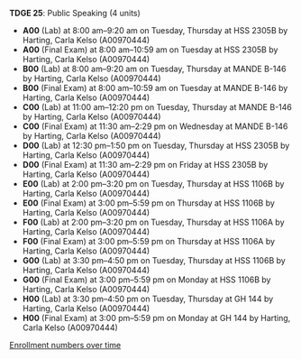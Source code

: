 **TDGE 25**: Public Speaking (4 units)

- **A00** (Lab) at 8:00 am–9:20 am on Tuesday, Thursday at HSS 2305B by Harting, Carla Kelso (A00970444)
- **A00** (Final Exam) at 8:00 am–10:59 am on Tuesday at HSS 2305B by Harting, Carla Kelso (A00970444)
- **B00** (Lab) at 8:00 am–9:20 am on Tuesday, Thursday at MANDE B-146 by Harting, Carla Kelso (A00970444)
- **B00** (Final Exam) at 8:00 am–10:59 am on Tuesday at MANDE B-146 by Harting, Carla Kelso (A00970444)
- **C00** (Lab) at 11:00 am–12:20 pm on Tuesday, Thursday at MANDE B-146 by Harting, Carla Kelso (A00970444)
- **C00** (Final Exam) at 11:30 am–2:29 pm on Wednesday at MANDE B-146 by Harting, Carla Kelso (A00970444)
- **D00** (Lab) at 12:30 pm–1:50 pm on Tuesday, Thursday at HSS 2305B by Harting, Carla Kelso (A00970444)
- **D00** (Final Exam) at 11:30 am–2:29 pm on Friday at HSS 2305B by Harting, Carla Kelso (A00970444)
- **E00** (Lab) at 2:00 pm–3:20 pm on Tuesday, Thursday at HSS 1106B by Harting, Carla Kelso (A00970444)
- **E00** (Final Exam) at 3:00 pm–5:59 pm on Thursday at HSS 1106B by Harting, Carla Kelso (A00970444)
- **F00** (Lab) at 2:00 pm–3:20 pm on Tuesday, Thursday at HSS 1106A by Harting, Carla Kelso (A00970444)
- **F00** (Final Exam) at 3:00 pm–5:59 pm on Thursday at HSS 1106A by Harting, Carla Kelso (A00970444)
- **G00** (Lab) at 3:30 pm–4:50 pm on Tuesday, Thursday at HSS 1106B by Harting, Carla Kelso (A00970444)
- **G00** (Final Exam) at 3:00 pm–5:59 pm on Monday at HSS 1106B by Harting, Carla Kelso (A00970444)
- **H00** (Lab) at 3:30 pm–4:50 pm on Tuesday, Thursday at GH 144 by Harting, Carla Kelso (A00970444)
- **H00** (Final Exam) at 3:00 pm–5:59 pm on Monday at GH 144 by Harting, Carla Kelso (A00970444)

[Enrollment numbers over time](./TDGE25.tsv)
